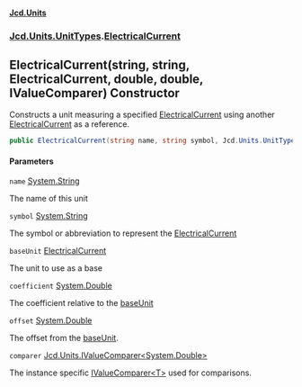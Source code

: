 #### [Jcd.Units](index.md 'index')
### [Jcd.Units.UnitTypes](Jcd.Units.UnitTypes.md 'Jcd.Units.UnitTypes').[ElectricalCurrent](Jcd.Units.UnitTypes.ElectricalCurrent.md 'Jcd.Units.UnitTypes.ElectricalCurrent')

## ElectricalCurrent(string, string, ElectricalCurrent, double, double, IValueComparer<double>) Constructor

Constructs a unit measuring a specified [ElectricalCurrent](Jcd.Units.UnitTypes.ElectricalCurrent.md 'Jcd.Units.UnitTypes.ElectricalCurrent') using another [ElectricalCurrent](Jcd.Units.UnitTypes.ElectricalCurrent.md 'Jcd.Units.UnitTypes.ElectricalCurrent') as a reference.

```csharp
public ElectricalCurrent(string name, string symbol, Jcd.Units.UnitTypes.ElectricalCurrent? baseUnit=null, double coefficient=1.0, double offset=0.0, Jcd.Units.IValueComparer<double>? comparer=null);
```
#### Parameters

<a name='Jcd.Units.UnitTypes.ElectricalCurrent.ElectricalCurrent(string,string,Jcd.Units.UnitTypes.ElectricalCurrent,double,double,Jcd.Units.IValueComparer_double_).name'></a>

`name` [System.String](https://docs.microsoft.com/en-us/dotnet/api/System.String 'System.String')

The name of this unit

<a name='Jcd.Units.UnitTypes.ElectricalCurrent.ElectricalCurrent(string,string,Jcd.Units.UnitTypes.ElectricalCurrent,double,double,Jcd.Units.IValueComparer_double_).symbol'></a>

`symbol` [System.String](https://docs.microsoft.com/en-us/dotnet/api/System.String 'System.String')

The symbol or abbreviation to represent the [ElectricalCurrent](Jcd.Units.UnitTypes.ElectricalCurrent.md 'Jcd.Units.UnitTypes.ElectricalCurrent')

<a name='Jcd.Units.UnitTypes.ElectricalCurrent.ElectricalCurrent(string,string,Jcd.Units.UnitTypes.ElectricalCurrent,double,double,Jcd.Units.IValueComparer_double_).baseUnit'></a>

`baseUnit` [ElectricalCurrent](Jcd.Units.UnitTypes.ElectricalCurrent.md 'Jcd.Units.UnitTypes.ElectricalCurrent')

The unit to use as a base

<a name='Jcd.Units.UnitTypes.ElectricalCurrent.ElectricalCurrent(string,string,Jcd.Units.UnitTypes.ElectricalCurrent,double,double,Jcd.Units.IValueComparer_double_).coefficient'></a>

`coefficient` [System.Double](https://docs.microsoft.com/en-us/dotnet/api/System.Double 'System.Double')

The coefficient relative to the [baseUnit](Jcd.Units.UnitTypes.ElectricalCurrent.ElectricalCurrent(string,string,Jcd.Units.UnitTypes.ElectricalCurrent,double,double,Jcd.Units.IValueComparer_double_).md#Jcd.Units.UnitTypes.ElectricalCurrent.ElectricalCurrent(string,string,Jcd.Units.UnitTypes.ElectricalCurrent,double,double,Jcd.Units.IValueComparer_double_).baseUnit 'Jcd.Units.UnitTypes.ElectricalCurrent.ElectricalCurrent(string, string, Jcd.Units.UnitTypes.ElectricalCurrent, double, double, Jcd.Units.IValueComparer<double>).baseUnit')

<a name='Jcd.Units.UnitTypes.ElectricalCurrent.ElectricalCurrent(string,string,Jcd.Units.UnitTypes.ElectricalCurrent,double,double,Jcd.Units.IValueComparer_double_).offset'></a>

`offset` [System.Double](https://docs.microsoft.com/en-us/dotnet/api/System.Double 'System.Double')

The offset from the [baseUnit](Jcd.Units.UnitTypes.ElectricalCurrent.ElectricalCurrent(string,string,Jcd.Units.UnitTypes.ElectricalCurrent,double,double,Jcd.Units.IValueComparer_double_).md#Jcd.Units.UnitTypes.ElectricalCurrent.ElectricalCurrent(string,string,Jcd.Units.UnitTypes.ElectricalCurrent,double,double,Jcd.Units.IValueComparer_double_).baseUnit 'Jcd.Units.UnitTypes.ElectricalCurrent.ElectricalCurrent(string, string, Jcd.Units.UnitTypes.ElectricalCurrent, double, double, Jcd.Units.IValueComparer<double>).baseUnit').

<a name='Jcd.Units.UnitTypes.ElectricalCurrent.ElectricalCurrent(string,string,Jcd.Units.UnitTypes.ElectricalCurrent,double,double,Jcd.Units.IValueComparer_double_).comparer'></a>

`comparer` [Jcd.Units.IValueComparer&lt;](Jcd.Units.IValueComparer_T_.md 'Jcd.Units.IValueComparer<T>')[System.Double](https://docs.microsoft.com/en-us/dotnet/api/System.Double 'System.Double')[&gt;](Jcd.Units.IValueComparer_T_.md 'Jcd.Units.IValueComparer<T>')

The instance specific [IValueComparer&lt;T&gt;](Jcd.Units.IValueComparer_T_.md 'Jcd.Units.IValueComparer<T>') used for comparisons.